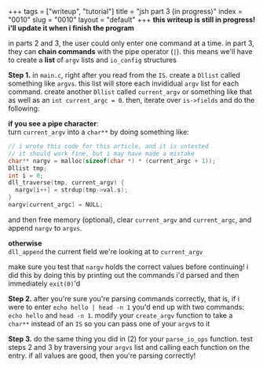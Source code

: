 +++
tags = ["writeup", "tutorial"]
title = "jsh part 3 (in progress)"
index = "0010"
slug = "0010"
layout = "default"
+++
**this writeup is still in progress! i'll update it when i finish the program**

in parts 2 and 3, the user could only enter one command at a time. in part 3, they can **chain commands** with the pipe operator (`|`). this means we'll have to create a **list** of `argv` lists and `io_config` structures

**Step 1.** in `main.c`, right after you read from the `IS`. create a `Dllist` called something like `argvs`. this list will store each invididual `argv` list for each command. create another `Dllist` called `current_argv` or something like that as well as an `int current_argc = 0`. then, iterate over `is->fields` and do the following:

**if you see a pipe character**:\
turn `current_argv` into a `char**` by doing something like:
```c
// i wrote this code for this article, and it is untested
// it should work fine, but i may have made a mistake
char** nargv = malloc(sizeof(char *) * (current_argc + 1));
Dllist tmp;
int i = 0;
dll_traverse(tmp, current_argv) {
  nargv[i++] = strdup(tmp->val.s);
}
nargv[current_argc] = NULL;
```
and then free memory (optional), clear `current_argv` and `current_argc`, and append `nargv` to `argvs`.

**otherwise**\
`dll_append` the current field we're looking at to `current_argv`

make sure you test that `nargv` holds the correct values before continuing! i did this by doing this by printing out the commands i'd parsed and then immediately `exit(0)`'d

**Step 2.** after you're sure you're parsing commands correctly, that is, if i were to enter `echo hello | head -n 1` you'd end up with two commands: `echo hello` and `head -n 1`. modify your `create_argv` function to take a `char**` instead of an `IS` so you can pass one of your `argv`s to it

**Step 3.** do the same thing you did in (2) for your `parse_io_ops` function. test steps 2 and 3 by traversing your `argvs` list and calling each function on the entry. if all values are good, then you're parsing correctly!